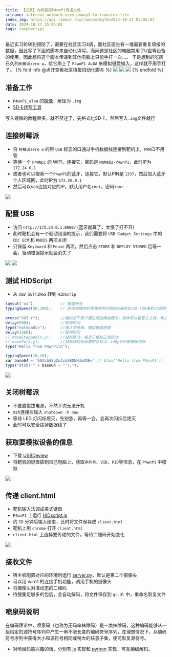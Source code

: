 ```yaml
---
title: 【记录】内网使用P4wnP1传递文件
urlname: internal-network-uses-p4wnp1-to-transfer-file
index_img: https://api.limour.top/randomImg?d=2024-10-27 07:05:01
date: 2024-10-27 15:05:01
tags: raspberrypi
---
```

最近实习轮转到预防了，需要在社区实习4周，而社区医生有一堆需要重复填报的数据，因此写了下面的脚本来自动化填写。而问题是社区的电脑禁用了U盘等设备的使用，因此想将这个脚本传递到其他电脑上只能手打一次。。。
于是想到的吃灰已久的`树莓派zero w`，给它刷上了 `P4wnP1 ALOA` 来模拟键盘输入，这样就不用手打了。
{% fold info @点开查看社区填报自动化脚本 %}
![](https://img.limour.top/2024/10/27/671de6fd478d1.webp)
![](https://img.limour.top/2024/10/27/671de729d6936.webp)
![](https://img.limour.top/2024/10/27/671de7533730a.webp)
{% endfold %}
## 准备工作
+ `P4wnP1_aloa` 的[镜像](https://github.com/RoganDawes/P4wnP1_aloa/releases/tag/v0.1.1-beta)，解压为 `.img`
+ [SD卡烧写工具](https://huggingface.co/datasets/Limour/archvie/blob/main/SD%E5%8D%A1%E7%83%A7%E5%86%99%E5%B7%A5%E5%85%B7.7z)

写入镜像的教程很多，就不赘述了，先格式化SD卡，然后写入`.img`文件就行
## 连接树莓派
+ 将 `树莓派zero w` 的带 `USB` 标志的口通过手机数据线连接到靶机上，`PWR`口不用管
+ 等待一个 `P4WNp1` 的 WIFI，连接它，密码是 `MaMe82-P4wnP1`，此时IP为 `172.24.0.1`
+ 或者也可以搜索一个`P4wnP1`的蓝牙，连接它，默认PIN是 `1337`，然后加入蓝牙个人区域网，此时IP为 `172.26.0.1`
+ 然后可以ssh连接对应的IP，默认用户名`root`，密码`toor`

![](https://img.limour.top/2024/10/27/671df3c9042f0.webp)
## 配置 USB
+ 访问 `http://172.24.0.1:8000/` (蓝牙就算了，太慢了打不开)
+ 此时靶机会有一个驱动错误的提示，我们需要将 `USB Gadget Settings` 中的 `CDC ECM` 和 `RNDIS` 两项关闭
+ 只保留 `Keyboard` 和 `Mouse` 两项，然后点击 `STORE` 和 `DEPLOY STORED` 后等一会，驱动错误提示就会消失了

![](https://img.limour.top/2024/10/27/671df3e21fc9b.webp)
![](https://img.limour.top/2024/10/27/671df5156410b.webp)
## 测试 HIDScript
+ 从 `USB SETTINGS` 转到 `HIDScrip`
```js
layout('us');			// 键盘布局
typingSpeed(50,100);	// 敲击按键的时候等待的间隔100毫秒加上0-150毫秒之间的随机值
 
press("GUI r");         //类似按下某个键位然后再抬起来，具体可以看官方文档，和上面的机制相识
delay(500);             //暂停时间
type("notepad\n");      //输入字符串，模拟键盘按键
delay(1500);            //暂停时间
// moveStepped(x,y);    //鼠标移动，相当于模拟正常运动
// moveTo(x,y);         //鼠标移动到设置的坐标点，x和y分别是横纵坐标
type("Hello from P4wnP1\n");

typingSpeed(10,20);
var base64 = 'SGVsbG8gZnJvbSBQNHduUDE=' // btoa('Hello from P4wnP1');
type("atob('" + base64 + "');");
```
![](https://img.limour.top/2024/10/27/671df52854a41.webp)
## 关闭树莓派
+ 不要直接拔电源，不然下次无法开机
+ ssh连接后输入 `shutdown -h now`
+ 等待 LED 灯闪烁熄灭，先别急，再等一会，会再次闪烁后熄灭
+ 此时可以安全拔掉数据线了

## 获取要模拟设备的信息
+ 下载 [USBDeview](https://huggingface.co/datasets/Limour/archvie/blob/main/USBDeview.rar)
+ 将靶机的键盘插到自己电脑上，获取`序列号`、`VID`、`PID`等信息，在 `P4wnP1` 中模拟

![](https://img.limour.top/2024/10/29/671fd70dec580.webp)
## 传递 client.html 
+ 靶机输入法调成美式键盘
+ `P4wnP1` 上运行 [HIDscript.js](https://github.com/Limour-dev/qrjs/blob/main/HIDscript.js)
+ 约 10 分钟后输入结束，此时将文件保存成 `client.html`
+ 靶机上用 `chrome` 打开 `client.html`
+ `client.html` 上选择要传递的文件，等待二维码开始变化

![](https://img.limour.top/2024/10/29/671fd82bcfdeb.webp)
## 接收文件
+ 宿主机配置对应的环境后运行 [server.py](https://github.com/Limour-dev/qrjs/blob/main/server.py)，默认是第二个摄像头
+ 可以用 win11 的连接手机功能，调用手机的摄像头
+ 将摄像头对准动态的二维码
+ 待搜集足够多的包后，会自动解码，将文件保存到 `qr.dl` 中，重命名恢复文件

## 喷泉码说明
在编码理论中，喷泉码（也称为无码率抹除码）是一类抹除码，这种编码能够从一组给定的源符号序列中产生一串不限长度的编码符号序列，在理想情况下，从编码符号序列中获得大小和源符号相同或稍大的任意子集，便可恢复源符号。
+ 对喷泉码感兴趣的话，分别有 [js](https://github.com/Limour-dev/qrjs/blob/main/FF.js) 实现和 [python](https://github.com/Limour-dev/qrjs/blob/main/FF.py) 实现，可互相编解码。